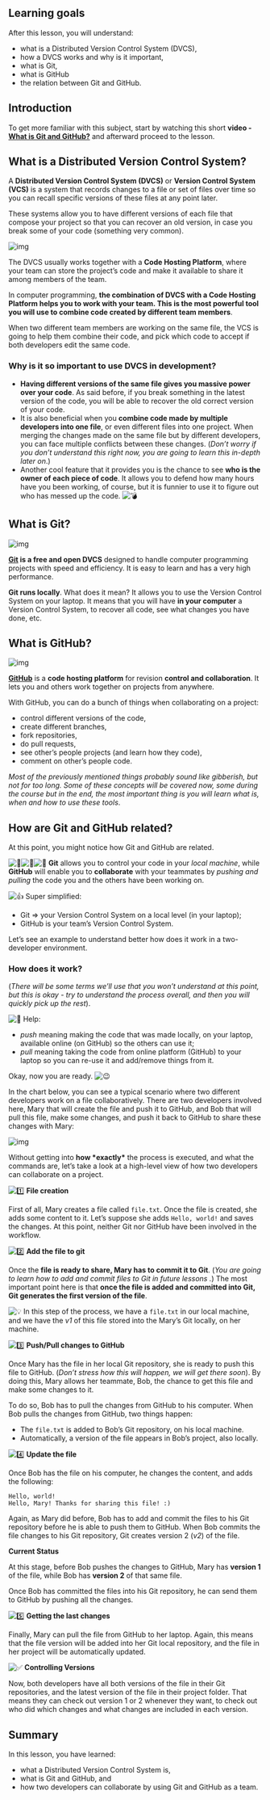 

## Learning goals

After this lesson, you will understand:

- what is a Distributed Version Control System (DVCS),
- how a DVCS works and why is it important,
- what is Git,
- what is GitHub
- the relation between Git and GitHub.

## Introduction

To get more familiar with this subject, start by watching this short **video - [What is Git and GitHub?](https://www.youtube.com/watch?v=uUuTYDg9XoI)** and afterward proceed to the lesson.

## What is a Distributed Version Control System?

A **Distributed Version Control System (DVCS)** or **Version Control System (VCS)** is a system that records changes to a file or set of files over time so you can recall specific versions of these files at any point later.

These systems allow you to have different versions of each file that compose your project so that you can recover an old version, in case you break some of your code (something very common).


![img](https://s3-eu-west-1.amazonaws.com/ih-materials/uploads/upload_63ec103d558b61976562fec9763aba4d.png)

The DVCS usually works together with a **Code Hosting Platform**, where your team can store the project’s code and make it available to share it among members of the team.

In computer programming, **the combination of DVCS with a Code Hosting Platform helps you to work with your team. This is the most powerful tool you will use to combine code created by different team members**.

When two different team members are working on the same file, the VCS is going to help them combine their code, and pick which code to accept if both developers edit the same code.

### Why is it so important to use DVCS in development?

- **Having different versions of the same file gives you massive power over your code**. As said before, if you break something in the latest version of the code, you will be able to recover the old correct version of your code.
- It is also beneficial when you **combine code made by multiple developers into one file**, or even different files into one project. When merging the changes made on the same file but by different developers, you can face multiple conflicts between these changes. (*Don’t worry if you don’t understand this right now, you are going to learn this in-depth later on*.)
- Another cool feature that it provides you is the chance to see **who is the owner of each piece of code**. It allows you to defend how many hours have you been working, of course, but it is funnier to use it to figure out who has messed up the code. ![:bomb:](https://cdn.jsdelivr.net/npm/@hackmd/emojify.js@2.1.0/dist/images/basic/bomb.png)

## What is Git?


![img](https://s3-eu-west-1.amazonaws.com/ih-materials/uploads/upload_94d7762076588ec19ea92e8497cf3b0d.png)

**[Git](https://git-scm.com/) is a free and open DVCS** designed to handle computer programming projects with speed and efficiency. It is easy to learn and has a very high performance.

**Git runs locally**. What does it mean? It allows you to use the Version Control System on your laptop. It means that you will have **in your computer** a Version Control System, to recover all code, see what changes you have done, etc.

## What is GitHub?


![img](https://s3-eu-west-1.amazonaws.com/ih-materials/uploads/upload_ffd7f69f32937d26b908851f0aaaac60.png)

**[GitHub](https://github.com/)** is a **code hosting platform** for revision **control and collaboration**. It lets you and others work together on projects from anywhere.

With GitHub, you can do a bunch of things when collaborating on a project:

- control different versions of the code,
- create different branches,
- fork repositories,
- do pull requests,
- see other’s people projects (and learn how they code),
- comment on other’s people code.

*Most of the previously mentioned things probably sound like gibberish, but not for too long. Some of these concepts will be covered now, some during the course but in the end, the most important thing is you will learn what is, when and how to use these tools*.

## How are Git and GitHub related?

At this point, you might notice how Git and GitHub are related.

![:star2:](https://cdn.jsdelivr.net/npm/@hackmd/emojify.js@2.1.0/dist/images/basic/star2.png)![:star2:](https://cdn.jsdelivr.net/npm/@hackmd/emojify.js@2.1.0/dist/images/basic/star2.png)![:star2:](https://cdn.jsdelivr.net/npm/@hackmd/emojify.js@2.1.0/dist/images/basic/star2.png) **Git** allows you to control your code in your *local machine*, while **GitHub** will enable you to **collaborate** with your teammates by *pushing and pulling* the code you and the others have been working on.

![:+1:](https://cdn.jsdelivr.net/npm/@hackmd/emojify.js@2.1.0/dist/images/basic/+1.png) Super simplified:

- Git => your Version Control System on a local level (in your laptop);
- GitHub is your team’s Version Control System.

Let’s see an example to understand better how does it work in a two-developer environment.

### How does it work?

(*There will be some terms we’ll use that you won’t understand at this point, but this is okay - try to understand the process overall, and then you will quickly pick up the rest*).

![:helicopter:](https://cdn.jsdelivr.net/npm/@hackmd/emojify.js@2.1.0/dist/images/basic/helicopter.png) Help:

- *push* meaning making the code that was made locally, on your laptop, available online (on GitHub) so the others can use it;
- *pull* meaning taking the code from online platform (GitHub) to your laptop so you can re-use it and add/remove things from it.

Okay, now you are ready. ![:wink:](https://cdn.jsdelivr.net/npm/@hackmd/emojify.js@2.1.0/dist/images/basic/wink.png)

In the chart below, you can see a typical scenario where two different developers work on a file collaboratively. There are two developers involved here, Mary that will create the file and push it to GitHub, and Bob that will pull this file, make some changes, and push it back to GitHub to share these changes with Mary:



![img](https://s3-eu-west-1.amazonaws.com/ih-materials/uploads/upload_3a5c4dacbd59302f132a8e6b0534464f.png)



Without getting into **how \*exactly\*** the process is executed, and what the commands are, let’s take a look at a high-level view of how two developers can collaborate on a project.

![:one:](https://cdn.jsdelivr.net/npm/@hackmd/emojify.js@2.1.0/dist/images/basic/one.png) **File creation**

First of all, Mary creates a file called `file.txt`. Once the file is created, she adds some content to it. Let’s suppose she adds `Hello, world!` and saves the changes. At this point, neither Git nor GitHub have been involved in the workflow.

![:two:](https://cdn.jsdelivr.net/npm/@hackmd/emojify.js@2.1.0/dist/images/basic/two.png) **Add the file to git**

Once the **file is ready to share, Mary has to commit it to Git**. (*You are going to learn how to add and commit files to Git in future lessons .*) The most important point here is that **once the file is added and committed into Git, Git generates the first version of the file**.

![:bulb:](https://cdn.jsdelivr.net/npm/@hackmd/emojify.js@2.1.0/dist/images/basic/bulb.png) In this step of the process, we have a `file.txt` in our local machine, and we have the *v1* of this file stored into the Mary’s Git locally, on her machine.

![:three:](https://cdn.jsdelivr.net/npm/@hackmd/emojify.js@2.1.0/dist/images/basic/three.png) **Push/Pull changes to GitHub**

Once Mary has the file in her local Git repository, she is ready to push this file to GitHub. (*Don’t stress how this will happen, we will get there soon*). By doing this, Mary allows her teammate, Bob, the chance to get this file and make some changes to it.

To do so, Bob has to pull the changes from GitHub to his computer. When Bob pulls the changes from GitHub, two things happen:

- The `file.txt` is added to Bob’s Git repository, on his local machine.
- Automatically, a version of the file appears in Bob’s project, also locally.

![:four:](https://cdn.jsdelivr.net/npm/@hackmd/emojify.js@2.1.0/dist/images/basic/four.png) **Update the file**

Once Bob has the file on his computer, he changes the content, and adds the following:

```repl
Hello, world!
Hello, Mary! Thanks for sharing this file! :)
```

Again, as Mary did before, Bob has to add and commit the files to his Git repository before he is able to push them to GitHub. When Bob commits the file changes to his Git repository, Git creates version 2 (*v2*) of the file.

**Current Status**



At this stage, before Bob pushes the changes to GitHub, Mary has **version 1** of the file, while Bob has **version 2** of that same file.

Once Bob has committed the files into his Git repository, he can send them to GitHub by pushing all the changes.

![:five:](https://cdn.jsdelivr.net/npm/@hackmd/emojify.js@2.1.0/dist/images/basic/five.png) **Getting the last changes**

Finally, Mary can pull the file from GitHub to her laptop. Again, this means that the file version will be added into her Git local repository, and the file in her project will be automatically updated.

![:white_check_mark:](https://cdn.jsdelivr.net/npm/@hackmd/emojify.js@2.1.0/dist/images/basic/white_check_mark.png) **Controlling Versions**

Now, both developers have all both versions of the file in their Git repositories, and the latest version of the file in their project folder. That means they can check out version 1 or 2 whenever they want, to check out who did which changes and what changes are included in each version.

## Summary

In this lesson, you have learned:

- what a Distributed Version Control System is,
- what is Git and GitHub, and
- how two developers can collaborate by using Git and GitHub as a team.